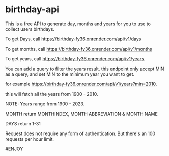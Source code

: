 # birthday-api
This is a free API to generate day, months and years for you to use to collect users birthdays.

To get Days,
call https://birthday-fy36.onrender.com/api/v1/days

To get months,
call https://birthday-fy36.onrender.com/api/v1/months

To get years,
call https://birthday-fy36.onrender.com/api/v1/years.

You can add a query to filter the years result.
this endpoint only accept MIN as a query, and set MIN to the minimum year you want to get.

for example
https://birthday-fy36.onrender.com/api/v1/years?min=2010.

this will fetch all the years from 1900 - 2010.

NOTE: Years range from 1900 - 2023.

MONTH return MONTHINDEX, MONTH ABBREVIATION & MONTH NAME

DAYS return 1-31

Request does not require any form of authentication.
But there's an 100 requests per hour limit.


#ENJOY
